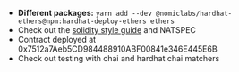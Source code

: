 - **Different packages:** `yarn add --dev @nomiclabs/hardhat-ethers@npm:hardhat-deploy-ethers ethers`
- Check out the [solidity style guide](https://docs.soliditylang.org/en/v0.8.16/style-guide.html) and NATSPEC
- Contract deployed at 0x7512a7Aeb5CD984488910ABF00841e346E445E6B
- Check out testing with chai and hardhat chai matchers 